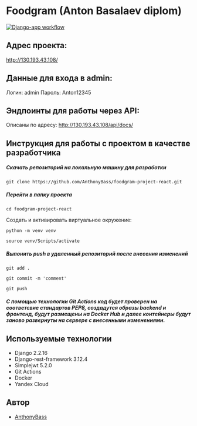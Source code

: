 # Foodgram (Anton Basalaev diplom)


[![Django-app workflow](https://github.com/AnthonyBass/foodgram-project-react/actions/workflows/foodgram_workflow.yml/badge.svg)](https://github.com/AnthonyBass/foodgram-project-react/actions/workflows/foodgram_workflow.yml)
## Адрес проекта:
http://130.193.43.108/

## Данные для входа в admin:
Логин: admin
Пароль: Anton12345

## Эндпоинты для работы через API:
Описаны по адресу: http://130.193.43.108/api/docs/


## Инструкция для работы с проектом в качестве разработчика

##### Скачать репозиторий на локальную машину для разработки
```
git clone https://github.com/AnthonyBass/foodgram-project-react.git
```

##### Перейти в папку проекта
```
cd foodgram-project-react
```

Cоздать и активировать виртуальное окружение:

```
python -m venv venv
```

```
source venv/Scripts/activate
```

##### Выпонить push в удаленный репозиторий после внесения изменений

```
git add .
```

```
git commit -m 'comment'
```

```
git push
```
##### С помощью технологии Git Actions код будет проверен на соответсвие стандартов PEP8, создадутся образы backend и фронтенд, будут размещены на Docker Hub и далее контейнеры будут заново развернуты на сервере с внесенными изменениями.


## Используемые технологии

- Django 2.2.16
- Django-rest-framework 3.12.4
- Simplejwt 5.2.0
- Git Actions
- Docker
- Yandex Cloud

## Автор

- [AnthonyBass](https://github.com/AnthonyBass)
